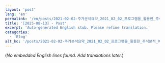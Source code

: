 ```yaml
---
layout: 'post'
lang: 'en'
permalink: '/en/posts/2021-02-02-주가분석요약_2021_02_02_프로그램을_활용한_주식분석_예상결과_15_02_18/'
title: '[2025-08-13] - Post'
excerpt: 'Auto-generated English stub. Please refine translation.'
categories:
  - 'Blog'
alt_ko: '/posts/2021-02-02-주가분석요약_2021_02_02_프로그램을_활용한_주식분석_예상결과_15_02_18/'
---
```


(*No embedded English lines found. Add translations later.*)
